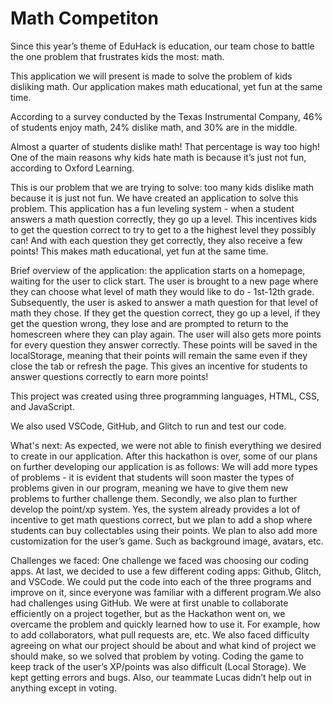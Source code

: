 # Math Competiton

Since this year’s theme of EduHack is education, our team chose to battle the one problem that frustrates kids the most: math.

This application we will present is made to solve the problem of kids disliking math. Our application makes math educational, yet fun at the same time.

According to a survey conducted by the Texas Instrumental Company, 46% of students enjoy math, 24% dislike math, and 30% are in the middle.

Almost a quarter of students dislike math! That percentage is way too high! One of the main reasons why kids hate math is because it’s just not fun, according to Oxford Learning.

This is our problem that we are trying to solve: too many kids dislike math because it is just not fun.
We have created an application to solve this problem. This application has a fun leveling system - when a student answers a math question correctly, they go up a level. This incentives kids to get the question correct to try to get to a the highest level they possibly can! And with each question they get correctly, they also receive a few points! This makes math educational, yet fun at the same time.

Brief overview of the application: the application starts on a homepage, waiting for the user to click start. The user is brought to a new page where they can choose what level of math they would like to do - 1st-12th grade. Subsequently, the user is asked to answer a math question for that level of math they chose. If they get the question correct, they go up a level, if they get the question wrong, they lose and are prompted to return to the homescreen where they can play again. The user will also gets more points for every question they answer correctly. These points will be saved in the localStorage, meaning that their points will remain the same even if they close the tab or refresh the page. This gives an incentive for students to answer questions correctly to earn more points!

This project was created using three programming languages, HTML, CSS, and JavaScript.

We also used VSCode, GitHub, and Glitch to run and test our code.

What's next: As expected, we were not able to finish everything we desired to create in our application. After this hackathon is over, some of our plans on further developing our application is as follows: We will add more types of problems - it is evident that students will soon master the types of problems given in our program, meaning we have to give them new problems to further challenge them. Secondly, we also plan to further develop the point/xp system. Yes, the system already provides a lot of incentive to get math questions correct, but we plan to add a shop where students can buy collectables using their points. We plan to also add more customization for the user’s game. Such as background image, avatars, etc. 

Challenges we faced: One challenge we faced was choosing our coding apps. At last, we decided to use a few different coding apps: Github, Glitch, and VSCode. We could put the code into each of the three programs and improve on it, since everyone was familiar with a different program.We also had challenges using GitHub. We were at first unable to collaborate efficiently on a project together, but as the Hackathon went on, we overcame the problem and quickly learned how to use it. For example, how to add collaborators, what pull requests are, etc. We also faced difficulty agreeing on what our project should be about and what kind of project we should make, so we solved that problem by voting. Coding the game to keep track of the user’s XP/points was also difficult (Local Storage). We kept getting errors and bugs. Also, our teammate Lucas didn’t help out in anything except in voting.

